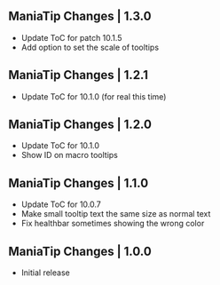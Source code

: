 ManiaTip Changes | 1.3.0
------------------------
- Update ToC for patch 10.1.5
- Add option to set the scale of tooltips

ManiaTip Changes | 1.2.1
------------------------
- Update ToC for 10.1.0 (for real this time)

ManiaTip Changes | 1.2.0
------------------------
- Update ToC for 10.1.0
- Show ID on macro tooltips

ManiaTip Changes | 1.1.0
------------------------
- Update ToC for 10.0.7
- Make small tooltip text the same size as normal text
- Fix healthbar sometimes showing the wrong color

ManiaTip Changes | 1.0.0
------------------------
- Initial release